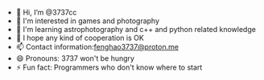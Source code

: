 - 👋 Hi, I’m @3737cc
- 👀 I'm interested in games and photography
- 🌱 I'm learning astrophotography and c++ and python related knowledge
- 💞️ I hope any kind of cooperation is OK
- 📫 Contact information:fenghao3737@proton.me
- 😄 Pronouns: 3737 won't be hungry
- ⚡ Fun fact: Programmers who don't know where to start

<!---
3737cc/3737cc is a ✨ special ✨ repository because its `README.md` (this file) appears on your GitHub profile.
You can click the Preview link to take a look at your changes.
--->
